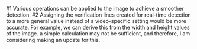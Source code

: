 #1 Various operations can be applied to the image to achieve a smoother detection.
#2 Assigning the verification lines created for real-time detection to a more general value instead of a video-specific setting would be more accurate. For example, we can derive this from the width and height values of the image. a simple calculation may not be sufficient, and therefore, I am considering making an update for this.
